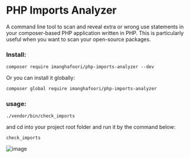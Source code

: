 # PHP Imports Analyzer

A command line tool to scan and reveal extra or wrong use statements in your composer-based PHP application written in PHP.
This is particularly useful when you want to scan your open-source packages.

### Install:
```
composer require imanghafoori/php-imports-analyzer --dev
```

Or you can install it globally:

```bash
composer global require imanghafoori/php-imports-analyzer
```

### usage:

```
./vendor/bin/check_imports
```

and cd into your project root folder and run it by the command below:
```
check_imports
```
![image](https://github.com/imanghafoori1/php-imports-analyzer/assets/6961695/7c68c4bd-ceb8-4c6e-be42-8539ad83d40a)
